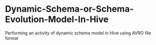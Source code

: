 # Dynamic-Schema-or-Schema-Evolution-Model-In-Hive
Performing an activity of dynamic schema model in Hive using AVRO file format
